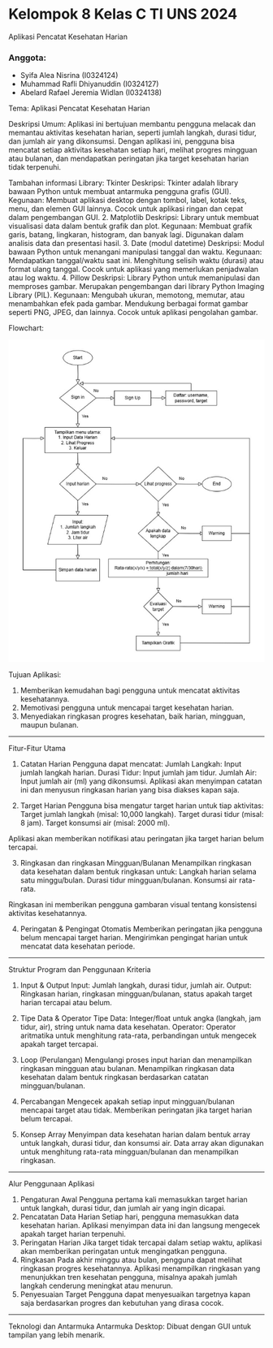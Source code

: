 # Kelompok 8 Kelas C TI UNS 2024
Aplikasi Pencatat Kesehatan Harian
### Anggota:
- Syifa Alea Nisrina (I0324124)
- Muhammad Rafli Dhiyanuddin (I0324127)
- Abelard Rafael Jeremia Widlan (I0324138)

Tema: Aplikasi Pencatat Kesehatan Harian

Deskripsi Umum: 
Aplikasi ini bertujuan membantu pengguna melacak dan memantau aktivitas kesehatan harian, seperti jumlah langkah, durasi tidur, dan jumlah air yang dikonsumsi. Dengan aplikasi ini, pengguna bisa mencatat setiap aktivitas kesehatan setiap hari, melihat progres mingguan atau bulanan, dan mendapatkan peringatan jika target kesehatan harian tidak terpenuhi.

Tambahan informasi Library:
Tkinter
Deskripsi: Tkinter adalah library bawaan Python untuk membuat antarmuka pengguna grafis (GUI).
Kegunaan:
Membuat aplikasi desktop dengan tombol, label, kotak teks, menu, dan elemen GUI lainnya.
Cocok untuk aplikasi ringan dan cepat dalam pengembangan GUI.
2. Matplotlib
Deskripsi: Library untuk membuat visualisasi data dalam bentuk grafik dan plot.
Kegunaan:
Membuat grafik garis, batang, lingkaran, histogram, dan banyak lagi.
Digunakan dalam analisis data dan presentasi hasil.
3. Date (modul datetime)
Deskripsi: Modul bawaan Python untuk menangani manipulasi tanggal dan waktu.
Kegunaan:
Mendapatkan tanggal/waktu saat ini.
Menghitung selisih waktu (durasi) atau format ulang tanggal.
Cocok untuk aplikasi yang memerlukan penjadwalan atau log waktu.
4. Pillow
Deskripsi: Library Python untuk memanipulasi dan memproses gambar. Merupakan pengembangan dari library Python Imaging Library (PIL).
Kegunaan:
Mengubah ukuran, memotong, memutar, atau menambahkan efek pada gambar.
Mendukung berbagai format gambar seperti PNG, JPEG, dan lainnya.
Cocok untuk aplikasi pengolahan gambar.

Flowchart:

![Flowchart](images/flowchart.jpg)

Tujuan Aplikasi:
1. Memberikan kemudahan bagi pengguna untuk mencatat aktivitas kesehatannya.
2. Memotivasi pengguna untuk mencapai target kesehatan harian.
3. Menyediakan ringkasan progres kesehatan, baik harian, mingguan, maupun bulanan.
---
Fitur-Fitur Utama
1. Catatan Harian
Pengguna dapat mencatat:
Jumlah Langkah: Input jumlah langkah harian.
Durasi Tidur: Input jumlah jam tidur.
Jumlah Air: Input jumlah air (ml) yang dikonsumsi.
Aplikasi akan menyimpan catatan ini dan menyusun ringkasan harian yang bisa diakses kapan saja.

2. Target Harian
Pengguna bisa mengatur target harian untuk tiap aktivitas:
Target jumlah langkah (misal: 10,000 langkah).
Target durasi tidur (misal: 8 jam).
Target konsumsi air (misal: 2000 ml).

Aplikasi akan memberikan notifikasi atau peringatan jika target harian belum tercapai.

3. Ringkasan dan ringkasan Mingguan/Bulanan
Menampilkan ringkasan data kesehatan dalam bentuk ringkasan untuk:
Langkah harian selama satu minggu/bulan.
Durasi tidur mingguan/bulanan.
Konsumsi air rata-rata.

Ringkasan ini memberikan pengguna gambaran visual tentang konsistensi aktivitas kesehatannya.

4. Peringatan & Pengingat Otomatis
Memberikan peringatan jika pengguna belum mencapai target harian.
Mengirimkan pengingat harian untuk mencatat data kesehatan periode.

---
Struktur Program dan Penggunaan Kriteria

1. Input & Output
Input: Jumlah langkah, durasi tidur, jumlah air.
Output: Ringkasan harian, ringkasan mingguan/bulanan, status apakah target harian tercapai atau belum.

2. Tipe Data & Operator
Tipe Data: Integer/float untuk angka (langkah, jam tidur, air), string untuk nama data kesehatan.
Operator: Operator aritmatika untuk menghitung rata-rata, perbandingan untuk mengecek apakah target tercapai.

3. Loop (Perulangan)
Mengulangi proses input harian dan menampilkan ringkasan mingguan atau bulanan.
Menampilkan ringkasan data kesehatan dalam bentuk ringkasan berdasarkan catatan mingguan/bulanan.

4. Percabangan
Mengecek apakah setiap input mingguan/bulanan mencapai target atau tidak.
Memberikan peringatan jika target harian belum tercapai.

5. Konsep Array
Menyimpan data kesehatan harian dalam bentuk array untuk langkah, durasi tidur, dan konsumsi air.
Data array akan digunakan untuk menghitung rata-rata mingguan/bulanan dan menampilkan ringkasan.

---
Alur Penggunaan Aplikasi

1. Pengaturan Awal
Pengguna pertama kali memasukkan target harian untuk langkah, durasi tidur, dan jumlah air yang ingin dicapai.
2. Pencatatan Data Harian
Setiap hari, pengguna memasukkan data kesehatan harian. Aplikasi menyimpan data ini dan langsung mengecek apakah target harian terpenuhi.
3. Peringatan Harian
Jika target tidak tercapai dalam setiap waktu, aplikasi akan memberikan peringatan untuk mengingatkan pengguna.
5. Ringkasan
Pada akhir minggu atau bulan, pengguna dapat melihat ringkasan progres kesehatannya. Aplikasi menampilkan ringkasan yang menunjukkan tren kesehatan pengguna, misalnya apakah jumlah langkah cenderung meningkat atau menurun.
6. Penyesuaian Target
Pengguna dapat menyesuaikan targetnya kapan saja berdasarkan progres dan kebutuhan yang dirasa cocok.
---
Teknologi dan Antarmuka
Antarmuka Desktop:
Dibuat dengan GUI untuk tampilan yang lebih menarik.


